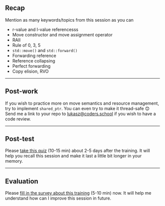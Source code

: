 ## Recap

Mention as many keywords/topics from this session as you can

* <!-- .element: class="fragment fade-in" --> r-value and l-value referencesss
* <!-- .element: class="fragment fade-in" --> Move constructor and move assignment operator
* <!-- .element: class="fragment fade-in" --> RAII
* <!-- .element: class="fragment fade-in" --> Rule of 0, 3, 5
* <!-- .element: class="fragment fade-in" --> <code>std::move()</code> and <code>std::forward()</code>
* <!-- .element: class="fragment fade-in" --> Forwarding reference
* <!-- .element: class="fragment fade-in" --> Reference collapsing
* <!-- .element: class="fragment fade-in" --> Perfect forwarding
* <!-- .element: class="fragment fade-in" --> Copy elision, RVO

___

## Post-work

If you wish to practice more on move semantics and resource management, try to implement `shared_ptr`.
You can even try to make it thread-safe 😊
Send me a link to your repo to <a href="mailto:lukasz@coders.school">lukasz@coders.school</a> if you wish to have a code review.

___

## Post-test

Please [take this quiz](https://forms.gle/rhGWFrfsDQqbA3kL7) (10-15 min) about 2-5 days after the training.
It will help you recall this session and make it last a little bit longer in your memory.

___

## Evaluation

Please [fill in the survey about this training](https://forms.gle/AzPbk9iAv4poDrrZ9) (5-10 min) now.
It will help me understand how can I improve this session in future.
